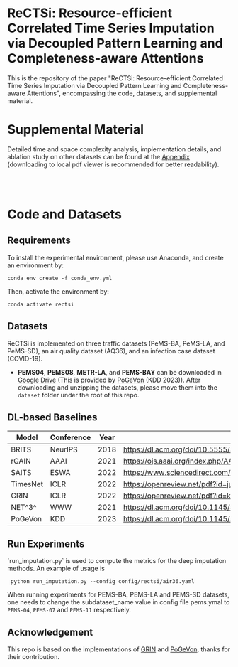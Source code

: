 <meta name="robots" content="noindex">

<h1> ReCTSi: Resource-efficient Correlated Time Series Imputation via Decoupled Pattern Learning and Completeness-aware Attentions </h1>

This is the repository of the paper "ReCTSi: Resource-efficient Correlated Time Series Imputation via Decoupled Pattern Learning and Completeness-aware Attentions", encompassing the code, datasets, and supplemental material.

<h1> Supplemental Material </h1> 

Detailed time and space complexity analysis, implementation details, and ablation study on other datasets can be found at the [Appendix](Appendix.pdf) (downloading to local pdf viewer is recommended for better readability).

 <br>
 <br>

  

<h1> Code and Datasets </h1> 

<h2> Requirements </h2> 

To install the experimental environment, please use Anaconda, and create an environment by:
```setup
conda env create -f conda_env.yml
```

Then, activate the environment by:

```activate the environment
conda activate rectsi
```


<h2> Datasets </h2> 

ReCTSi is implemented on three traffic datasets (PeMS-BA, PeMS-LA, and PeMS-SD), an air quality dataset (AQ36), and an infection case dataset (COVID-19).

- **PEMS04**, **PEMS08**, **METR-LA**, and **PEMS-BAY** can be downloaded in [Google Drive](https://drive.google.com/file/d/1kmY2MMlga1ryasGsAHXslKNI3F2l19IT/) (This is provided by [PoGeVon](https://github.com/Derek-Wds/PoGeVon/) (KDD 2023)). After downloading and unzipping the datasets, please move them into the `dataset` folder under the root of this repo.
<h2> DL-based Baselines </h2> 

| Model    | Conference | Year | Link                                                  |
|----------|------------|------|-------------------------------------------------------|
| BRITS    | NeurIPS    | 2018 | https://dl.acm.org/doi/10.5555/3327757.3327783               |
| rGAIN    | AAAI       | 2021 | https://ojs.aaai.org/index.php/AAAI/article/view/17086        |
| SAITS    | ESWA       | 2022 | https://www.sciencedirect.com/science/article/pii/S0957417423001203    |
| TimesNet | ICLR       | 2022 | https://openreview.net/pdf?id=ju_Uqw384Oq    |
| GRIN     | ICLR       | 2022 | https://openreview.net/pdf?id=kOu3-S3wJ7       |
| NET^3^   | WWW        | 2021 | https://dl.acm.org/doi/10.1145/3442381.3449969 |
| PoGeVon  | KDD        | 2023 | https://dl.acm.org/doi/10.1145/3580305.3599444            |

<h2> Run Experiments </h2>
`run_imputation.py` is used to compute the metrics for the deep imputation methods. An example of usage is

```
 python run_imputation.py --config config/rectsi/air36.yaml
```
When running experiments for PEMS-BA, PEMS-LA and PEMS-SD datasets, one needs to change the subdataset_name value in config file pems.ymal to `PEMS-04`, `PEMS-07` and `PEMS-11` respectively.

## Acknowledgement
This repo is based on the implementations of [GRIN](https://github.com/Graph-Machine-Learning-Group/grin) and [PoGeVon](https://github.com/Derek-Wds/PoGeVon/), thanks for their contribution.
